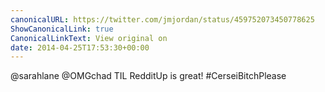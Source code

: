 ```yaml
---
canonicalURL: https://twitter.com/jmjordan/status/459752073450778625
ShowCanonicalLink: true
CanonicalLinkText: View original on
date: 2014-04-25T17:53:30+00:00
---
```

@sarahlane @OMGchad TIL RedditUp is great! #CerseiBitchPlease